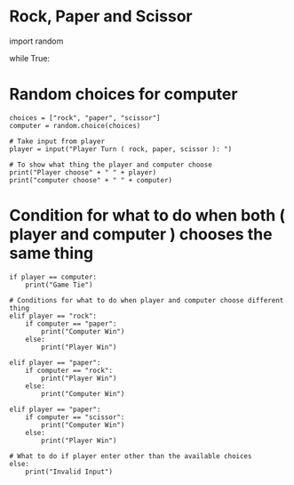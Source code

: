 # Rock, Paper and Scissor
import random

while True:
   
   # Random choices for computer
    choices = ["rock", "paper", "scissor"]
    computer = random.choice(choices)
    
    # Take input from player
    player = input("Player Turn ( rock, paper, scissor ): ")
    
    # To show what thing the player and computer choose
    print("Player choose" + " " + player)
    print("computer choose" + " " + computer)
   
   # Condition for what to do when both ( player and computer ) chooses the same thing
    if player == computer:
        print("Game Tie")
    
    # Conditions for what to do when player and computer choose different thing
    elif player == "rock":
        if computer == "paper":
            print("Computer Win")
        else:
            print("Player Win")
    
    elif player == "paper":
        if computer == "rock":
            print("Player Win")
        else:
            print("Computer Win")
    
    elif player == "paper":
        if computer == "scissor":
            print("Computer Win")
        else:
            print("Player Win")
    
    # What to do if player enter other than the available choices
    else:
        print("Invalid Input")
